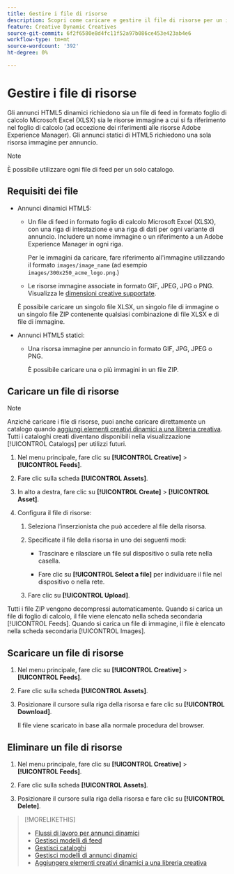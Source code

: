```yaml
---
title: Gestire i file di risorse
description: Scopri come caricare e gestire il file di risorse per un inserzionista.
feature: Creative Dynamic Creatives
source-git-commit: 6f2f6580e8d4fc11f52a97b086ce453e423ab4e6
workflow-type: tm+mt
source-wordcount: '392'
ht-degree: 0%

---
```


# Gestire i file di risorse

Gli annunci HTML5 dinamici richiedono sia un file di feed in formato foglio di calcolo Microsoft Excel (XLSX) sia le risorse immagine a cui si fa riferimento nel foglio di calcolo (ad eccezione dei riferimenti alle risorse Adobe Experience Manager). Gli annunci statici di HTML5 richiedono una sola risorsa immagine per annuncio.

>[!NOTE]
>
> È possibile utilizzare ogni file di feed per un solo catalogo.

## Requisiti dei file

* Annunci dinamici HTML5:

   * Un file di feed in formato foglio di calcolo Microsoft Excel (XLSX), con una riga di intestazione e una riga di dati per ogni variante di annuncio. Includere un nome immagine o un riferimento a un Adobe Experience Manager in ogni riga.<!-- need spec of available column names that the user-created header names must map to; need to reference it in feed template topic too, so make it a separate file/appendix. -->

     Per le immagini da caricare, fare riferimento all&#39;immagine utilizzando il formato `images/image_name` (ad esempio `images/300x250_acme_logo.png`.)<!-- Verify.  Also need to include the spec for how to reference images in AEM -->

   * Le risorse immagine associate in formato GIF, JPEG, JPG o PNG.<!-- NOT GIF still? And is this true: The maximum file size is two (2) MB. --> Visualizza le [dimensioni creative supportate](/help/creative/creative-libraries/creative-sizes.md).

  È possibile caricare un singolo file XLSX, un singolo file di immagine o un singolo file ZIP contenente qualsiasi combinazione di file XLSX e di file di immagine.<!-- Check w/eng re any limitations or best practices WRT number of files and filesize allowed -->

* Annunci HTML5 statici:

   * Una risorsa immagine per annuncio in formato GIF, JPG, JPEG o PNG.

     È possibile caricare una o più immagini in un file ZIP.<!-- Check w/eng re any limitations or best practices WRT number of files and filesize allowed -->

## Caricare un file di risorse

>[!NOTE]
>
>Anziché caricare i file di risorse, puoi anche caricare direttamente un catalogo quando [aggiungi elementi creativi dinamici a una libreria creativa](/help/creative/creative-libraries/creative-add-dynamic.md). Tutti i cataloghi creati diventano disponibili nella visualizzazione [!UICONTROL Catalogs] per utilizzi futuri.

1. Nel menu principale, fare clic su **[!UICONTROL Creative]** > **[!UICONTROL Feeds]**.

1. Fare clic sulla scheda **[!UICONTROL Assets]**.

1. In alto a destra, fare clic su **[!UICONTROL Create]** > **[!UICONTROL Asset]**.

1. Configura il file di risorse:

   1. Seleziona l’inserzionista che può accedere al file della risorsa.

   1. Specificate il file della risorsa in uno dei seguenti modi:

      * Trascinare e rilasciare un file sul dispositivo o sulla rete nella casella.

      * Fare clic su **[!UICONTROL Select a file]** per individuare il file nel dispositivo o nella rete.

   1. Fare clic su **[!UICONTROL Upload]**.

Tutti i file ZIP vengono decompressi automaticamente. Quando si carica un file di foglio di calcolo, il file viene elencato nella scheda secondaria [!UICONTROL Feeds]. Quando si carica un file di immagine, il file è elencato nella scheda secondaria [!UICONTROL Images].

## Scaricare un file di risorse

1. Nel menu principale, fare clic su **[!UICONTROL Creative]** > **[!UICONTROL Feeds]**.

1. Fare clic sulla scheda **[!UICONTROL Assets]**.

1. Posizionare il cursore sulla riga della risorsa e fare clic su **[!UICONTROL Download]**.

   Il file viene scaricato in base alla normale procedura del browser.

## Eliminare un file di risorse

1. Nel menu principale, fare clic su **[!UICONTROL Creative]** > **[!UICONTROL Feeds]**.

1. Fare clic sulla scheda **[!UICONTROL Assets]**.

1. Posizionare il cursore sulla riga della risorsa e fare clic su **[!UICONTROL Delete]**.

>[!MORELIKETHIS]
>
>* [Flussi di lavoro per annunci dinamici](/help/creative/introduction/workflow-dynamic-ads.md)
>* [Gestisci modelli di feed](/help/creative/feeds/feed-template-manage.md)
>* [Gestisci cataloghi](/help/creative/feeds/catalog-manage.md)
>* [Gestisci modelli di annunci dinamici](/help/creative/ad-templates/ad-template-manage.md)
>* [Aggiungere elementi creativi dinamici a una libreria creativa](/help/creative/creative-libraries/creative-add-dynamic.md)
